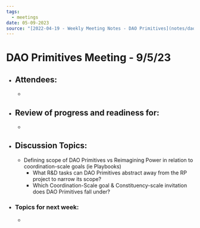 ```yaml
---
tags:
  - meetings
date: 05-09-2023
source: "[2022-04-19 - Weekly Meeting Notes - DAO Primitives](notes/dao-primitives/primitives-archive/primitives-docs/2022-04-19%20-%20Weekly%20Meeting%20Notes%20-%20DAO%20Primitives.md)"
---
```


# DAO Primitives Meeting - **9/5/23**

- ## Attendees:
	- 
- ## **Review of progress and readiness for:**
	- 
- ## Discussion Topics:
	- Defining scope of DAO Primitives vs Reimagining Power in relation to coordination-scale goals (ie Playbooks)
		- What R&D tasks can DAO Primitives abstract away from the RP project to narrow its scope?
		- Which Coordination-Scale goal & Constituency-scale invitation does DAO Primitives fall under?
- ### Topics for next week:
	-